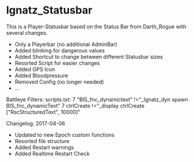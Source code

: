 # Ignatz_Statusbar
This is a Player-Statusbar based on the Status Bar from Darth_Rogue with several changes.
- Only a Playerbar (no additional AdminBar)
- Added blinking for dangerous values
- Added Shortcut to change between different Statusbar sizes
- Resorted Script for easier changes
- Added GPS Icon
- Added Bloodpressure
- Removed Config (no longer needed)
- ...

Battleye Filters:
scripts.txt:
7 "BIS_fnc_dynamictext" !="_Ignatz_dyn spawn BIS_fnc_dynamicText"
7 ctrlCreate !="_display ctrlCreate [\"RscStructuredText\", 10000]"


Changelog:
2017-04-06
- Updated to new Epoch custom functions
- Resorted file structure
- Added Restart warnings
- Added Realtime Restart Check
